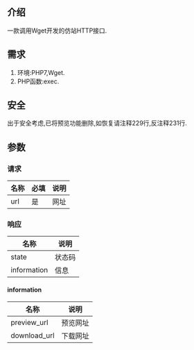 ## 介绍
一款调用Wget开发的仿站HTTP接口.
## 需求
1. 环境:PHP7,Wget.
2. PHP函数:exec.
## 安全
出于安全考虑,已将预览功能删除,如恢复请注释229行,反注释231行.
## 参数
### 请求
名称|必填|说明
---|---|---
url|是|网址
### 响应
名称|说明
---|---
state|状态码
information|信息
#### information
名称|说明
---|---
preview_url|预览网址
download_url|下载网址
